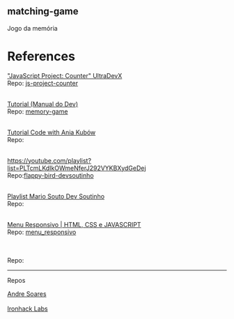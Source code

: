 ## matching-game
Jogo da memória


# References

<a href="https://www.youtube.com/watch?v=U3uKbb_J5ec">"JavaScript Project: Counter" UltraDevX</a>
<br>
Repo: <a href="https://github.com/UltraDevX/js-project-counter">js-project-counter</a>
<br><br>

<a href="https://www.youtube.com/watch?v=tcbMmm77WOU">Tutorial (Manual do Dev)</a>
<br>
Repo: <a href="https://github.com/manualdodev/memory-game">memory-game</a>
<br><br>


<a href="https://youtu.be/tjyDOHzKN0w">Tutorial Code with Ania Kubów</a>
<br>
Repo:<a href=""></a>
<br><br>


<a href="">https://youtube.com/playlist?list=PLTcmLKdIkOWmeNferJ292VYKBXydGeDej</a>
<br>
Repo:<a href="https://github.com/omariosouto/flappy-bird-devsoutinho">flappy-bird-devsoutinho</a>
<br><br>


<a href="">Playlist Mario Souto Dev Soutinho</a>
<br>
Repo: <a href="https://github.com/omariosouto/flappy-bird-devsoutinho"></a>
<br><br>


<a href="https://www.youtube.com/watch?v=P9cSVCGj0I0">Menu Responsivo | HTML, CSS e JAVASCRIPT</a>
<br>
Repo: <a href="https://github.com/Larissakich/menu_responsivo">menu_responsivo</a>
<br><br>

<a href=""></a>
<br>
Repo: <a href=""></a>


<hr>


Repos

<a href="https://github.com/soaresderik/jogo-memoria">Andre Soares</a>
<br><br>
<a href="https://github.com/ironhack-labs/lab-javascript-memory-game">Ironhack Labs</a>
<br><br>
<a href=""></a>
<br><br>
